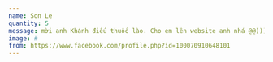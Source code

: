 ```yaml
---
name: Son Le
quantity: 5
message: mời anh Khánh điếu thuốc lào. Cho em lên website anh nhá @@)))
image: #
from: https://www.facebook.com/profile.php?id=100070910648101
---
```

